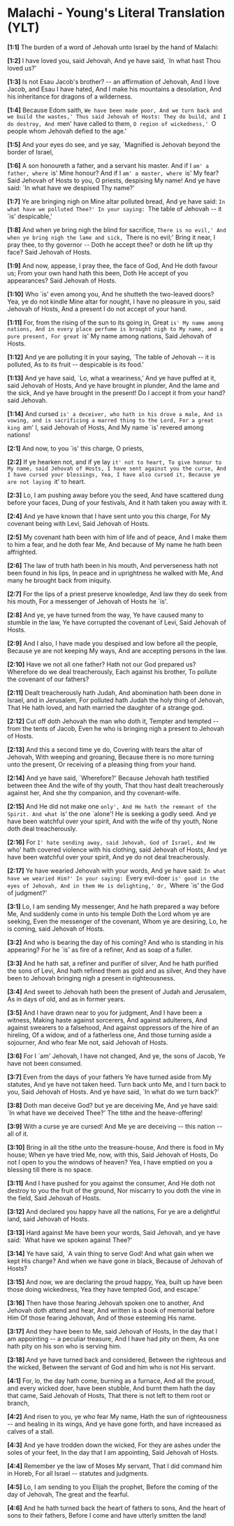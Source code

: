 # Malachi - Young's Literal Translation (YLT)

**[1:1]** The burden of a word of Jehovah unto Israel by the hand of Malachi:

**[1:2]** I have loved you, said Jehovah, And ye have said, `In what hast Thou loved us?'

**[1:3]** Is not Esau Jacob's brother? -- an affirmation of Jehovah, And I love Jacob, and Esau I have hated, And I make his mountains a desolation, And his inheritance for dragons of a wilderness.

**[1:4]** Because Edom saith, `We have been made poor, And we turn back and we build the wastes,' Thus said Jehovah of Hosts: They do build, and I do destroy, And `men' have called to them, `O region of wickedness,' `O people whom Jehovah defied to the age.'

**[1:5]** And your eyes do see, and ye say, `Magnified is Jehovah beyond the border of Israel,

**[1:6]** A son honoureth a father, and a servant his master. And if I `am' a father, where `is' Mine honour? And if I `am' a master, where `is' My fear? Said Jehovah of Hosts to you, O priests, despising My name! And ye have said: `In what have we despised Thy name?'

**[1:7]** Ye are bringing nigh on Mine altar polluted bread, And ye have said: `In what have we polluted Thee?' In your saying: `The table of Jehovah -- it `is' despicable,'

**[1:8]** And when ye bring nigh the blind for sacrifice, `There is no evil,' And when ye bring nigh the lame and sick, `There is no evil;' Bring it near, I pray thee, to thy governor -- Doth he accept thee? or doth he lift up thy face? Said Jehovah of Hosts.

**[1:9]** And now, appease, I pray thee, the face of God, And He doth favour us; From your own hand hath this been, Doth He accept of you appearances? Said Jehovah of Hosts.

**[1:10]** Who `is' even among you, And he shutteth the two-leaved doors? Yea, ye do not kindle Mine altar for nought, I have no pleasure in you, said Jehovah of Hosts, And a present I do not accept of your hand.

**[1:11]** For, from the rising of the sun to its going in, Great `is' My name among nations, And in every place perfume is brought nigh to My name, and a pure present, For great `is' My name among nations, Said Jehovah of Hosts.

**[1:12]** And ye are polluting it in your saying, `The table of Jehovah -- it is polluted, As to its fruit -- despicable is its food.'

**[1:13]** And ye have said, `Lo, what a weariness,' And ye have puffed at it, said Jehovah of Hosts, And ye have brought in plunder, And the lame and the sick, And ye have brought in the present! Do I accept it from your hand? said Jehovah.

**[1:14]** And cursed `is' a deceiver, who hath in his drove a male, And is vowing, and is sacrificing a marred thing to the Lord, For a great king `am' I, said Jehovah of Hosts, And My name `is' revered among nations!

**[2:1]** And now, to you `is' this charge, O priests,

**[2:2]** If ye hearken not, and if ye lay `it' not to heart, To give honour to My name, said Jehovah of Hosts, I have sent against you the curse, And I have cursed your blessings, Yea, I have also cursed it, Because ye are not laying `it' to heart.

**[2:3]** Lo, I am pushing away before you the seed, And have scattered dung before your faces, Dung of your festivals, And it hath taken you away with it.

**[2:4]** And ye have known that I have sent unto you this charge, For My covenant being with Levi, Said Jehovah of Hosts.

**[2:5]** My covenant hath been with him of life and of peace, And I make them to him a fear, and he doth fear Me, And because of My name he hath been affrighted.

**[2:6]** The law of truth hath been in his mouth, And perverseness hath not been found in his lips, In peace and in uprightness he walked with Me, And many he brought back from iniquity.

**[2:7]** For the lips of a priest preserve knowledge, And law they do seek from his mouth, For a messenger of Jehovah of Hosts he `is'.

**[2:8]** And ye, ye have turned from the way, Ye have caused many to stumble in the law, Ye have corrupted the covenant of Levi, Said Jehovah of Hosts.

**[2:9]** And I also, I have made you despised and low before all the people, Because ye are not keeping My ways, And are accepting persons in the law.

**[2:10]** Have we not all one father? Hath not our God prepared us? Wherefore do we deal treacherously, Each against his brother, To pollute the covenant of our fathers?

**[2:11]** Dealt treacherously hath Judah, And abomination hath been done in Israel, and in Jerusalem, For polluted hath Judah the holy thing of Jehovah, That He hath loved, and hath married the daughter of a strange god.

**[2:12]** Cut off doth Jehovah the man who doth it, Tempter and tempted -- from the tents of Jacob, Even he who is bringing nigh a present to Jehovah of Hosts.

**[2:13]** And this a second time ye do, Covering with tears the altar of Jehovah, With weeping and groaning, Because there is no more turning unto the present, Or receiving of a pleasing thing from your hand.

**[2:14]** And ye have said, `Wherefore?' Because Jehovah hath testified between thee And the wife of thy youth, That thou hast dealt treacherously against her, And she thy companion, and thy covenant-wife.

**[2:15]** And He did not make one `only', And He hath the remnant of the Spirit. And what `is' the one `alone'! He is seeking a godly seed. And ye have been watchful over your spirit, And with the wife of thy youth, None doth deal treacherously.

**[2:16]** For `I' hate sending away, said Jehovah, God of Israel, And He `who' hath covered violence with his clothing, said Jehovah of Hosts, And ye have been watchful over your spirit, And ye do not deal treacherously.

**[2:17]** Ye have wearied Jehovah with your words, And ye have said: `In what have we wearied Him?' In your saying: `Every evil-doer `is' good in the eyes of Jehovah, And in them He is delighting,' Or, `Where `is' the God of judgment?'

**[3:1]** Lo, I am sending My messenger, And he hath prepared a way before Me, And suddenly come in unto his temple Doth the Lord whom ye are seeking, Even the messenger of the covenant, Whom ye are desiring, Lo, he is coming, said Jehovah of Hosts.

**[3:2]** And who is bearing the day of his coming? And who is standing in his appearing? For he `is' as fire of a refiner, And as soap of a fuller.

**[3:3]** And he hath sat, a refiner and purifier of silver, And he hath purified the sons of Levi, And hath refined them as gold and as silver, And they have been to Jehovah bringing nigh a present in righteousness.

**[3:4]** And sweet to Jehovah hath been the present of Judah and Jerusalem, As in days of old, and as in former years.

**[3:5]** And I have drawn near to you for judgment, And I have been a witness, Making haste against sorcerers, And against adulterers, And against swearers to a falsehood, And against oppressors of the hire of an hireling, Of a widow, and of a fatherless one, And those turning aside a sojourner, And who fear Me not, said Jehovah of Hosts.

**[3:6]** For I `am' Jehovah, I have not changed, And ye, the sons of Jacob, Ye have not been consumed.

**[3:7]** Even from the days of your fathers Ye have turned aside from My statutes, And ye have not taken heed. Turn back unto Me, and I turn back to you, Said Jehovah of Hosts. And ye have said, `In what do we turn back?'

**[3:8]** Doth man deceive God? but ye are deceiving Me, And ye have said: `In what have we deceived Thee?' The tithe and the heave-offering!

**[3:9]** With a curse ye are cursed! And Me ye are deceiving -- this nation -- all of it.

**[3:10]** Bring in all the tithe unto the treasure-house, And there is food in My house; When ye have tried Me, now, with this, Said Jehovah of Hosts, Do not I open to you the windows of heaven? Yea, I have emptied on you a blessing till there is no space.

**[3:11]** And I have pushed for you against the consumer, And He doth not destroy to you the fruit of the ground, Nor miscarry to you doth the vine in the field, Said Jehovah of Hosts.

**[3:12]** And declared you happy have all the nations, For ye are a delightful land, said Jehovah of Hosts.

**[3:13]** Hard against Me have been your words, Said Jehovah, and ye have said: `What have we spoken against Thee?'

**[3:14]** Ye have said, `A vain thing to serve God! And what gain when we kept His charge? And when we have gone in black, Because of Jehovah of Hosts?

**[3:15]** And now, we are declaring the proud happy, Yea, built up have been those doing wickedness, Yea they have tempted God, and escape.'

**[3:16]** Then have those fearing Jehovah spoken one to another, And Jehovah doth attend and hear, And written is a book of memorial before Him Of those fearing Jehovah, And of those esteeming His name.

**[3:17]** And they have been to Me, said Jehovah of Hosts, In the day that I am appointing -- a peculiar treasure, And I have had pity on them, As one hath pity on his son who is serving him.

**[3:18]** And ye have turned back and considered, Between the righteous and the wicked, Between the servant of God and him who is not His servant.

**[4:1]** For, lo, the day hath come, burning as a furnace, And all the proud, and every wicked doer, have been stubble, And burnt them hath the day that came, Said Jehovah of Hosts, That there is not left to them root or branch,

**[4:2]** And risen to you, ye who fear My name, Hath the sun of righteousness -- and healing in its wings, And ye have gone forth, and have increased as calves of a stall.

**[4:3]** And ye have trodden down the wicked, For they are ashes under the soles of your feet, In the day that I am appointing, Said Jehovah of Hosts.

**[4:4]** Remember ye the law of Moses My servant, That I did command him in Horeb, For all Israel -- statutes and judgments.

**[4:5]** Lo, I am sending to you Elijah the prophet, Before the coming of the day of Jehovah, The great and the fearful.

**[4:6]** And he hath turned back the heart of fathers to sons, And the heart of sons to their fathers, Before I come and have utterly smitten the land!
